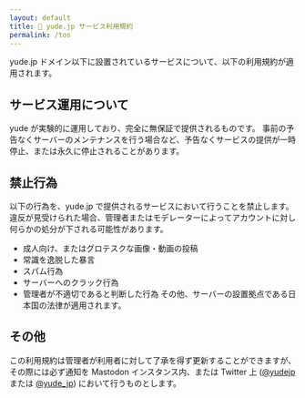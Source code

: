 ```yaml
---
layout: default
title: 🔰 yude.jp サービス利用規約
permalink: /tos
---
```


yude.jp ドメイン以下に設置されているサービスについて、以下の利用規約が適用されます。

## サービス運用について
yude が実験的に運用しており、完全に無保証で提供されるものです。
事前の予告なくサーバーのメンテナンスを行う場合など、予告なくサービスの提供が一時停止、または永久に停止されることがあります。

## 禁止行為
以下の行為を、yude.jp で提供されるサービスにおいて行うことを禁止します。 違反が見受けられた場合、管理者またはモデレーターによってアカウントに対し何らかの処分が下される可能性があります。
* 成人向け、またはグロテスクな画像・動画の投稿
* 常識を逸脱した暴言
* スパム行為
* サーバーへのクラック行為
* 管理者が不適切であると判断した行為
その他、サーバーの設置拠点である日本国の法律が適用されます。

## その他
この利用規約は管理者が利用者に対して了承を得ず更新することができますが、その際には必ず通知を Mastodon インスタンス内、または Twitter 上 ([@yudejp](https://twitter.com/yudejp) または [@yude_jp](https://twitter.com/yude_jp)) において行うものとします。